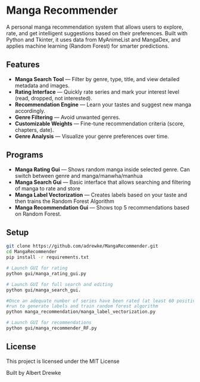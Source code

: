# Manga Recommender
A personal manga recommendation system that allows users to explore, rate, and get intelligent suggestions based on their preferences. Built with Python and Tkinter, it uses data from MyAnimeList and MangaDex, and applies machine learning (Random Forest) for smarter predictions.

## Features

-  **Manga Search Tool** — Filter by genre, type, title, and view detailed metadata and images.
-  **Rating Interface** — Quickly rate series and mark your interest level (read, dropped, not interested).
-  **Recommendation Engine** — Learn your tastes and suggest new manga accordingly.
-  **Genre Filtering** — Avoid unwanted genres.
-  **Customizable Weights** — Fine-tune recommendation criteria (score, chapters, date).
-  **Genre Analysis** — Visualize your genre preferences over time.

## Programs

- **Manga Rating Gui** — Shows random manga inside selected genre. Can switch between genre and manga/manwha/manhua
- **Manga Search Gui** — Basic interface that allows searching and filtering of manga to rate and store
- **Manga Label Vectorization** — Creates labels based on your taste and then trains the Random Forest Algorithm
- **Manga Recommendation Gui** — Shows top 5 recommendations based on Random Forest.
## Setup

```bash
git clone https://github.com/adrewke/MangaRecommender.git
cd MangaRecommender
pip install -r requirements.txt

# Launch GUI for rating
python gui/manga_rating_gui.py

# Launch GUI for full search and editing
python gui/manga_search_gui.

#Once an adequate number of series have been rated (at least 60 positive and 60 negative) 
#run to generate labels and train random forest algorithm
python manga_recommendation/manga_label_vectorization.py

# Launch GUI for recommendations
python gui/manga_recommender_RF.py
```

## License
This project is licensed under the MIT License 


Built by Albert Drewke

